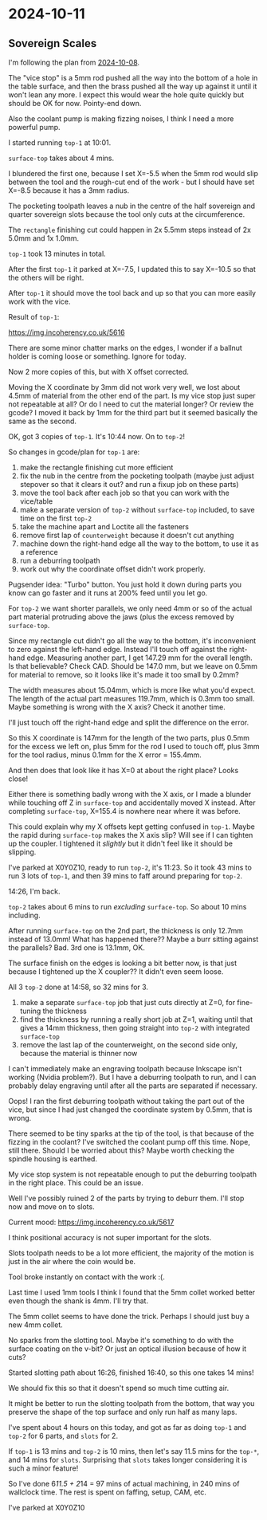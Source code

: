 # 2024-10-11

## Sovereign Scales

I'm following the plan from [2024-10-08](20241008.md).

The "vice stop" is a 5mm rod pushed all the way into the bottom of a hole
in the table surface, and then the brass pushed all the way up against it until
it won't lean any more. I expect this would wear the hole quite quickly but should
be OK for now. Pointy-end down.

Also the coolant pump is making fizzing noises, I think I need a more powerful pump.

I started running `top-1` at 10:01.

`surface-top` takes about 4 mins.

I blundered the first one, because I set X=-5.5 when the 5mm rod would slip between the tool
and the rough-cut end of the work - but I should have set X=-8.5 because it has a 3mm radius.

The pocketing toolpath leaves a nub in the centre of the half sovereign and quarter sovereign slots because the tool only
cuts at the circumference.

The `rectangle` finishing cut could happen in 2x 5.5mm steps instead of 2x 5.0mm and 1x 1.0mm.

`top-1` took 13 minutes in total.

After the first `top-1` it parked at X=-7.5, I updated this to say X=-10.5 so that the others will
be right.

After `top-1` it should move the tool back and up so that you can more easily work with the vice.

Result of `top-1`:

https://img.incoherency.co.uk/5616

There are some minor chatter marks on the edges, I wonder if a ballnut holder is coming loose or something. Ignore for today.

Now 2 more copies of this, but with X offset corrected.

Moving the X coordinate by 3mm did not work very well, we lost about 4.5mm of material from the other end of
the part. Is my vice stop just super not repeatable at all? Or do I need to cut the material longer? Or review
the gcode? I moved it back by 1mm for the third part but it seemed basically the same as the second.

OK, got 3 copies of `top-1`. It's 10:44 now. On to `top-2`!

So changes in gcode/plan for `top-1` are:

1. make the rectangle finishing cut more efficient
2. fix the nub in the centre from the pocketing toolpath (maybe just adjust stepover so that it clears it out? and run a fixup job on these parts)
3. move the tool back after each job so that you can work with the vice/table
4. make a separate version of `top-2` without `surface-top` included, to save time on the first `top-2`
5. take the machine apart and Loctite all the fasteners
6. remove first lap of `counterweight` because it doesn't cut anything
7. machine down the right-hand edge all the way to the bottom, to use it as a reference
8. run a deburring toolpath
9. work out why the coordinate offset didn't work properly.

Pugsender idea: "Turbo" button. You just hold it down during parts you know can go faster and it runs at 200% feed until you let go.

For `top-2` we want shorter parallels, we only need 4mm or so of the actual part material protruding above the jaws (plus the excess
removed by `surface-top`.

Since my rectangle cut didn't go all the way to the bottom, it's inconvenient to zero against the left-hand edge. Instead I'll
touch off against the right-hand edge. Measuring another part, I get 147.29 mm for the overall length. Is that believable? Check CAD.
Should be 147.0 mm, but we leave on 0.5mm for material to remove, so it looks like it's made it too small by 0.2mm?

The width measures about 15.04mm, which is more like what you'd expect.
The length of the actual part measures 119.7mm, which is 0.3mm too small. Maybe something is wrong with the X axis? Check it another time.

I'll just touch off the right-hand edge and split the difference on the error.

So this X coordinate is 147mm for the length of the two parts, plus 0.5mm for the excess we left on, plus 5mm for the rod I used to
touch off, plus 3mm for the tool radius, minus 0.1mm for the X error = 155.4mm.

And then does that look like it has X=0 at about the right place? Looks close!

Either there is something badly wrong with the X axis, or I made a blunder while touching off Z in `surface-top` and accidentally
moved X instead. After completing `surface-top`, X=155.4 is nowhere near where it was before.

This could explain why my X offsets kept getting confused in `top-1`. Maybe the rapid during `surface-top` makes the X axis slip? Will
see if I can tighten up the coupler. I tightened it *slightly* but it didn't feel like it should be slipping.

I've parked at X0Y0Z10, ready to run `top-2`, it's 11:23. So it took 43 mins to run 3 lots of `top-1`, and then 39 mins to faff
around preparing for `top-2`.

14:26, I'm back.

`top-2` takes about 6 mins to run *excluding* `surface-top`. So about 10 mins including.

After running `surface-top` on the 2nd part, the thickness is only 12.7mm instead of 13.0mm! What has happened there?? Maybe a burr sitting
against the parallels? Bad. 3rd one is 13.1mm, OK.

The surface finish on the edges is looking a bit better now, is that just because I tightened up the X coupler?? It didn't even seem loose.

All 3 `top-2` done at 14:58, so 32 mins for 3.

1. make a separate `surface-top` job that just cuts directly at Z=0, for fine-tuning the thickness
2. find the thickness by running a really short job at Z=1, waiting until that gives a 14mm thickness, then going straight into `top-2` with integrated `surface-top`
3. remove the last lap of the counterweight, on the second side only, because the material is thinner now

I can't immediately make an engraving toolpath because Inkscape isn't working (Nvidia problem?). But I have a deburring toolpath to run, and I can probably
delay engraving until after all the parts are separated if necessary.

Oops! I ran the first deburring toolpath without taking the part out of the vice, but since I had just changed the coordinate system by 0.5mm,
that is wrong.

There seemed to be tiny sparks at the tip of the tool, is that because of the fizzing in the coolant? I've switched the coolant pump off
this time. Nope, still there. Should I be worried about this? Maybe worth checking the spindle housing is earthed.

My vice stop system is not repeatable enough to put the deburring toolpath in the right place. This could be an issue.

Well I've possibly ruined 2 of the parts by trying to deburr them. I'll stop now and move on to slots.

Current mood: https://img.incoherency.co.uk/5617

I think positional accuracy is not super important for the slots.

Slots toolpath needs to be a lot more efficient, the majority of the motion is just in the air where the coin would be.

Tool broke instantly on contact with the work :(.

Last time I used 1mm tools I think I found that the 5mm collet worked better even though the shank is 4mm. I'll try that.

The 5mm collet seems to have done the trick. Perhaps I should just buy a new 4mm collet.

No sparks from the slotting tool. Maybe it's something to do with the surface coating on the v-bit? Or just an optical
illusion because of how it cuts?

Started slotting path about 16:26, finished 16:40, so this one takes 14 mins!

We should fix this so that it doesn't spend so much time cutting air.

It might be better to run the slotting toolpath from the bottom, that way you preserve the shape of the top surface and
only run half as many laps.

I've spent about 4 hours on this today, and got as far as doing `top-1` and `top-2` for 6 parts, and `slots` for 2.

If `top-1` is 13 mins and `top-2` is 10 mins, then let's say 11.5 mins for the `top-*`, and 14 mins for `slots`. Surprising
that `slots` takes longer considering it is such a minor feature!

So I've done 6*11.5 + 2*14 = 97 mins of actual machining, in 240 mins of wallclock time. The rest is spent on faffing,
setup, CAM, etc.

I've parked at X0Y0Z10
